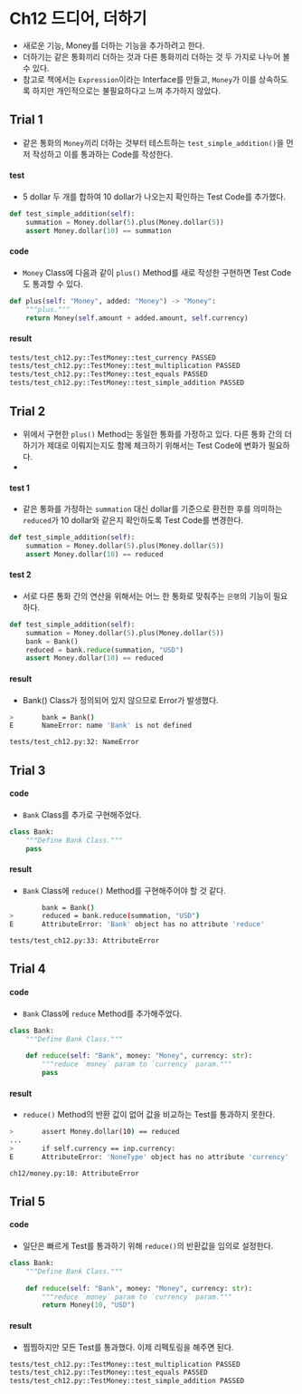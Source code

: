 # Ch12 드디어, 더하기

- 새로운 기능, Money를 더하는 기능을 추가하려고 한다.
- 더하기는 같은 통화끼리 더하는 것과 다른 통화끼리 더하는 것 두 가지로 나누어 볼 수 있다.
- 참고로 책에서는 `Expression`이라는 Interface를 만들고, `Money`가 이를 상속하도록 하지만 개인적으로는 불필요하다고 느껴 추가하지 않았다.

## Trial 1

- 같은 통화의 `Money`끼리 더하는 것부터 테스트하는 `test_simple_addition()`을 먼저 작성하고 이를 통과하는 Code를 작성한다.

#### test

- 5 dollar 두 개를 합하여 10 dollar가 나오는지 확인하는 Test Code를 추가했다.

```python
def test_simple_addition(self):
    summation = Money.dollar(5).plus(Money.dollar(5))
    assert Money.dollar(10) == summation
```

#### code

- `Money` Class에 다음과 같이 `plus()` Method를 새로 작성한 구현하면 Test Code도 통과할 수 있다.

```python
def plus(self: "Money", added: "Money") -> "Money":
    """plus."""
    return Money(self.amount + added.amount, self.currency)
```

#### result

```bash
tests/test_ch12.py::TestMoney::test_currency PASSED
tests/test_ch12.py::TestMoney::test_multiplication PASSED
tests/test_ch12.py::TestMoney::test_equals PASSED
tests/test_ch12.py::TestMoney::test_simple_addition PASSED
```

## Trial 2

- 위에서 구현한 `plus()` Method는 동일한 통화를 가정하고 있다. 다른 통화 간의 더하기가 제대로 이뤄지는지도 함께 체크하기 위해서는 Test Code에 변화가 필요하다.
- 

#### test 1

- 같은 통화를 가정하는 `summation` 대신 dollar를 기준으로 환전한 후를 의미하는 `reduced`가 10 dollar와 같은지 확인하도록 Test Code를 변경한다.

```python
def test_simple_addition(self):
    summation = Money.dollar(5).plus(Money.dollar(5))
    assert Money.dollar(10) == reduced
```

#### test 2

- 서로 다른 통화 간의 연산을 위해서는 어느 한 통화로 맞춰주는 `은행`의 기능이 필요하다.

```python
def test_simple_addition(self):
    summation = Money.dollar(5).plus(Money.dollar(5))
    bank = Bank()
    reduced = bank.reduce(summation, "USD")
    assert Money.dollar(10) == reduced
```

#### result

- Bank() Class가 정의되어 있지 않으므로 Error가 발생했다.

```bash
>       bank = Bank()
E       NameError: name 'Bank' is not defined

tests/test_ch12.py:32: NameError
```

## Trial 3

#### code 

- `Bank` Class를 추가로 구현해주었다.

```python
class Bank:
    """Define Bank Class."""
    pass
```

#### result

- `Bank` Class에 `reduce()` Method를 구현해주어야 할 것 같다.

```bash
        bank = Bank()
>       reduced = bank.reduce(summation, "USD")
E       AttributeError: 'Bank' object has no attribute 'reduce'

tests/test_ch12.py:33: AttributeError
```

## Trial 4

#### code 

- `Bank` Class에 `reduce` Method를 추가해주었다.

```python
class Bank:
    """Define Bank Class."""
    
    def reduce(self: "Bank", money: "Money", currency: str):
        """reduce `money` param to `currency` param."""
        pass
```

#### result

- `reduce()` Method의 반환 값이 없어 값을 비교하는 Test를 통과하지 못한다.

```bash
>       assert Money.dollar(10) == reduced
...
>       if self.currency == inp.currency:
E       AttributeError: 'NoneType' object has no attribute 'currency'

ch12/money.py:18: AttributeError
```

## Trial 5

#### code 

- 일단은 빠르게 Test를 통과하기 위해 `reduce()`의 반환값을 임의로 설정한다.

```python
class Bank:
    """Define Bank Class."""
    
    def reduce(self: "Bank", money: "Money", currency: str):
        """reduce `money` param to `currency` param."""
        return Money(10, "USD")
```

#### result

- 찜찜하지만 모든 Test를 통과했다. 이제 리펙토링을 해주면 된다.

```bash
tests/test_ch12.py::TestMoney::test_multiplication PASSED
tests/test_ch12.py::TestMoney::test_equals PASSED
tests/test_ch12.py::TestMoney::test_simple_addition PASSED
```


